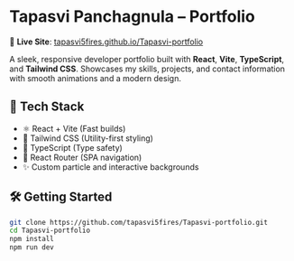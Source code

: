 # Tapasvi Panchagnula – Portfolio

🚀 **Live Site**: [tapasvi5fires.github.io/Tapasvi-portfolio](https://tapasvi5fires.github.io/Tapasvi-portfolio/)

A sleek, responsive developer portfolio built with **React**, **Vite**, **TypeScript**, and **Tailwind CSS**. Showcases my skills, projects, and contact information with smooth animations and a modern design.

## 🚧 Tech Stack

- ⚛️ React + Vite (Fast builds)
- 🎨 Tailwind CSS (Utility-first styling)
- 🧠 TypeScript (Type safety)
- 🧭 React Router (SPA navigation)
- ✨ Custom particle and interactive backgrounds

## 🛠️ Getting Started

```bash
git clone https://github.com/tapasvi5fires/Tapasvi-portfolio.git
cd Tapasvi-portfolio
npm install
npm run dev

